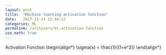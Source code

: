 ```yaml
---
layout: post
title:  "Machine learning activation function"
date:   2017-11-14 12:44:13
categories: ML
permalink: /archivers/ml-activation-function
use_math: true
---
```


Activation Function
\begin{align\*}
    \sigma(x) = \frac{1}{(1+e^2)}
\end{align\*}
